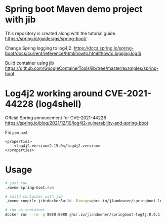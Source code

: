 # Spring boot Maven demo project with jib

This repository is created along with the tutorial guide.
https://spring.io/guides/gs/spring-boot/

Change Spring logging to log4j2.
https://docs.spring.io/spring-boot/docs/current/reference/html/howto.html#howto.logging.log4j

Build container using jib
https://github.com/GoogleContainerTools/jib/tree/master/examples/spring-boot

# Log4j2 working around CVE-2021-44228 (log4shell)

Offcial Spring annoucement for CVE-2021-44228
https://spring.io/blog/2021/12/10/log4j2-vulnerability-and-spring-boot

Fix `pom.xml`

```
<properties>
    <log4j2.version>2.15.0</log4j2.version>
</properties>
```

# Usage

```sh
# just run
./mvnw spring-boot:run
```

```sh
# build container with jib
./mvnw compile jib:dockerBuild -Dimage=ghcr.io/jlandowner/springboot-log4j:0.0.1-SNAPSHOT

# run as container
docker run --rm -p 8080:8080 ghcr.io/jlandowner/springboot-log4j:0.0.1-SNAPSHOT
```
